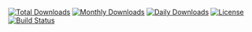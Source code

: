 [![Total Downloads](https://poser.pugx.org/rafitio/laravel-monitoring-log/downloads)](https://packagist.org/packages/rafitio/laravel-monitoring-log)
[![Monthly Downloads](https://poser.pugx.org/rafitio/laravel-monitoring-log/d/monthly)](https://packagist.org/packages/rafitio/laravel-monitoring-log)
[![Daily Downloads](https://poser.pugx.org/rafitio/laravel-monitoring-log/d/daily)](https://packagist.org/packages/rafitio/laravel-monitoring-log)
[![License](https://poser.pugx.org/rafitio/laravel-monitoring-log/license)](https://packagist.org/packages/rafitio/laravel-monitoring-log)
[![Build Status](https://travis-ci.org/rafitio/laravel-monitoring-log.svg?branch=beta)](https://travis-ci.org/rafitio/laravel-monitoring-log)